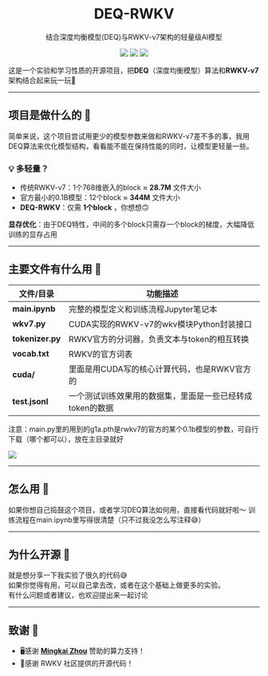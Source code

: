 <div align="center">

  # DEQ-RWKV
  
  <p>结合深度均衡模型(DEQ)与RWKV-v7架构的轻量级AI模型</p>
  
  <div>
    <img src="https://img.shields.io/badge/PyTorch-EE4C2C?style=for-the-badge&logo=pytorch&logoColor=white" />
    <img src="https://img.shields.io/badge/CUDA-76B900?style=for-the-badge&logo=nvidia&logoColor=white" />
    <img src="https://img.shields.io/badge/OpenSource-%E2%9D%A4%EF%B8%8F-green?style=for-the-badge" />
  </div>
</div>

这是一个实验和学习性质的开源项目，把**DEQ**（深度均衡模型）算法和**RWKV-v7**架构结合起来玩一玩🤗

---

## 项目是做什么的 🤔

简单来说，这个项目尝试用更少的模型参数来做和RWKV-v7差不多的事，我用DEQ算法来优化模型结构，看看能不能在保持性能的同时，让模型更轻量一些。

<div class="highlight-box">
  <h3>💡 多轻量？</h3>
  <ul>
    <li>传统RWKV-v7：1个768维嵌入的block ≈ <strong>28.7M</strong> 文件大小</li>
    <li>官方最小的0.1B模型：12个block ≈ <strong>344M</strong> 文件大小</li>
    <li><strong>DEQ-RWKV</strong>：仅需 <strong>1个block</strong> ，你想想🙃</li>
  </ul>
</div>

**显存优化**：由于DEQ特性，中间的多个block只需存一个block的梯度，大幅降低训练的显存占用

---

## 主要文件有什么用 📁

| 文件/目录        | 功能描述                                            |
|-----------------|--------------------------------------------------|
| **main.ipynb**  | 完整的模型定义和训练流程Jupyter笔记本               |
| **wkv7.py**     | CUDA实现的RWKV-v7的wkv模块Python封装接口             |
| **tokenizer.py**| RWKV官方的分词器，负责文本与token的相互转换           |
| **vocab.txt**   | RWKV的官方词表                          |
| **cuda/**       | 里面是用CUDA写的核心计算代码，也是RWKV官方的         |
| **test.jsonl**  | 一个测试训练效果用的数据集，里面是一些已经转成token的数据 |

注意：main.py里的用到的g1a.pth是rwkv7的官方的某个0.1b模型的参数，可自行下载（哪个都可以），放在主目录就好

<a href="https://huggingface.co/BlinkDL/rwkv7-g1/tree/main" target="_blank">
  <img src="https://img.shields.io/badge/Hugging%20Face-%F0%9F%A4%97-blue?style=for-the-badge" />
</a>

---

## 怎么用 🚀

如果你想自己捣鼓这个项目，或者学习DEQ算法如何用，直接看代码就好啦～ 训练流程在main.ipynb里写得很清楚（只不过我没怎么写注释😅）

---

## 为什么开源 🌟

就是想分享一下我实验了很久的代码😅  
如果你觉得有用，可以自己拿去改，或者在这个基础上做更多的实验。   
有什么问题或者建议，也欢迎提出来一起讨论   

---

## 致谢 🙏

- 🖥️感谢 **[Mingkai Zhou](https://github.com/sg-first)** 赞助的算力支持！
- 🙌感谢 RWKV 社区提供的开源代码！
